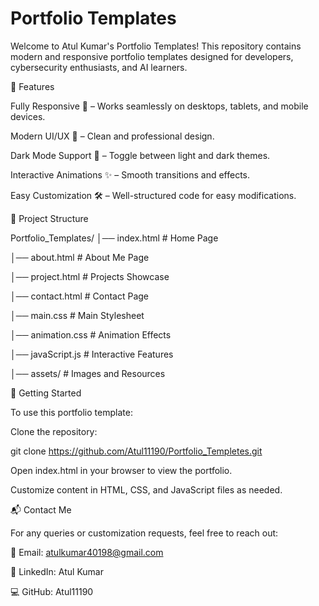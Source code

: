 # Portfolio Templates

Welcome to Atul Kumar's Portfolio Templates! This repository contains modern and responsive portfolio templates designed for developers, cybersecurity enthusiasts, and AI learners.

🌟 Features

Fully Responsive 📱 – Works seamlessly on desktops, tablets, and mobile devices.

Modern UI/UX 🎨 – Clean and professional design.

Dark Mode Support 🌙 – Toggle between light and dark themes.

Interactive Animations ✨ – Smooth transitions and effects.

Easy Customization 🛠️ – Well-structured code for easy modifications.

📂 Project Structure



Portfolio_Templates/
│── index.html         # Home Page


│── about.html         # About Me Page


│── project.html       # Projects Showcase


│── contact.html       # Contact Page


│── main.css           # Main Stylesheet


│── animation.css      # Animation Effects


│── javaScript.js      # Interactive Features


│── assets/            # Images and Resources

🚀 Getting Started

To use this portfolio template:

Clone the repository:

git clone https://github.com/Atul11190/Portfolio_Templetes.git

Open index.html in your browser to view the portfolio.

Customize content in HTML, CSS, and JavaScript files as needed.

📬 Contact Me

For any queries or customization requests, feel free to reach out:

📧 Email: atulkumar40198@gmail.com

🔗 LinkedIn: Atul Kumar

💻 GitHub: Atul11190
